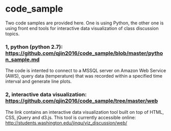 # code_sample

Two code samples are provided here. One is using Python, the other one is using front end tools for interactive data visualization of class discussion topics.

### 1, python (python 2.7): https://github.com/qjin2016/code_sample/blob/master/python_sample.md

The code is intented to connect to a MSSQL server on Amazon Web Service (AWS), query data (temperature) that was recorded within a specified time interval and generate line plots.

### 2, interactive data visualization: https://github.com/qjin2016/code_sample/tree/master/web

The link contains an interactive data visualization tool built on top of HTML, CSS, jQuery and d3.js. This tool is currently accessible online: http://students.washington.edu/jinqu/viz_discussion/web/
